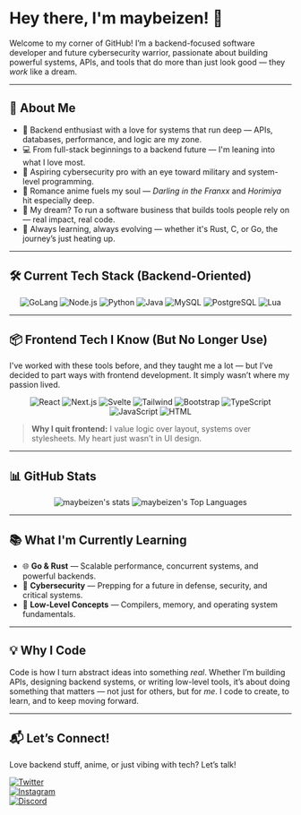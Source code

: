 # Hey there, I'm maybeizen! 👋

Welcome to my corner of GitHub! I’m a backend-focused software developer and future cybersecurity warrior, passionate about building powerful systems, APIs, and tools that do more than just look good — they *work* like a dream.

---

## 🌟 About Me
- 🧠 Backend enthusiast with a love for systems that run deep — APIs, databases, performance, and logic are my zone.
- 💻 From full-stack beginnings to a backend future — I'm leaning into what I love most.
- 🔐 Aspiring cybersecurity pro with an eye toward military and system-level programming.
- 💖 Romance anime fuels my soul — *Darling in the Franxx* and *Horimiya* hit especially deep.
- 🚀 My dream? To run a software business that builds tools people rely on — real impact, real code.
- 🌱 Always learning, always evolving — whether it's Rust, C, or Go, the journey’s just heating up.

---

## 🛠️ Current Tech Stack (Backend-Oriented)
<div align="center">

![GoLang](https://img.shields.io/badge/GoLang-%23111111?style=for-the-badge&logo=go&color=%23111111)
![Node.js](https://img.shields.io/badge/Node.js-%23111111?style=for-the-badge&logo=node.js&color=%23111111)
![Python](https://img.shields.io/badge/Python-%23111111?style=for-the-badge&logo=python&color=%23111111)
![Java](https://img.shields.io/badge/Java-%23111111?style=for-the-badge&logo=openjdk&color=%23111111)
![MySQL](https://img.shields.io/badge/MySQL-%23111111?style=for-the-badge&logo=mysql&color=%23111111)
![PostgreSQL](https://img.shields.io/badge/PostgreSQL-%23111111?style=for-the-badge&logo=postgresql&color=%23111111)
![Lua](https://img.shields.io/badge/Lua-%23111111?style=for-the-badge&logo=lua&color=%23111111)

</div>

---

## 📦 Frontend Tech I Know (But No Longer Use)
I've worked with these tools before, and they taught me a lot — but I’ve decided to part ways with frontend development. It simply wasn’t where my passion lived.

<div align="center">

![React](https://img.shields.io/badge/React-%23111111?style=for-the-badge&logo=React&color=%23111111)
![Next.js](https://img.shields.io/badge/Next.js-%23111111?style=for-the-badge&logo=next.js&color=%23111111)
![Svelte](https://img.shields.io/badge/Svelte-%23111111?style=for-the-badge&logo=svelte&color=%23111111)
![Tailwind](https://img.shields.io/badge/Tailwind-%23111111?style=for-the-badge&logo=tailwindcss&color=%23111111)
![Bootstrap](https://img.shields.io/badge/Bootstrap-%23111111?style=for-the-badge&logo=bootstrap&color=%23111111)
![TypeScript](https://img.shields.io/badge/TypeScript-%23111111?style=for-the-badge&logo=typescript&color=%23111111)
![JavaScript](https://img.shields.io/badge/JavaScript-%23111111?style=for-the-badge&logo=javascript&color=%23111111)
![HTML](https://img.shields.io/badge/HTML-%23111111?style=for-the-badge&logo=html5&color=%23111111)

</div>

> **Why I quit frontend:** I value logic over layout, systems over stylesheets. My heart just wasn’t in UI design.

---

## 📊 GitHub Stats
<p align="center">
    <img src="https://github-stats-ochre-mu.vercel.app/api?username=maybeizen&theme=dark&show_icons=true&hide_border=true&count_private=false" alt="maybeizen's stats">
    <img src="https://github-stats-ochre-mu.vercel.app/api/top-langs/?username=maybeizen&theme=dark&show_icons=true&hide_border=true&layout=compact" alt="maybeizen's Top Languages">
</p>

---

## 📚 What I'm Currently Learning
- 🌐 **Go & Rust** — Scalable performance, concurrent systems, and powerful backends.
- 🔐 **Cybersecurity** — Prepping for a future in defense, security, and critical systems.
- 🧠 **Low-Level Concepts** — Compilers, memory, and operating system fundamentals.

---

## 💡 Why I Code
Code is how I turn abstract ideas into something *real*. Whether I’m building APIs, designing backend systems, or writing low-level tools, it’s about doing something that matters — not just for others, but for *me*. I code to create, to learn, and to keep moving forward.

---

## 📬 Let’s Connect!
Love backend stuff, anime, or just vibing with tech? Let’s talk!

[![Twitter](https://img.shields.io/badge/Twitter-black?style=for-the-badge&logo=x)](https://x.com/maybeizen)  
[![Instagram](https://img.shields.io/badge/Instagram-black?style=for-the-badge&logo=instagram)](https://instagram.com/maybeizen)  
[![Discord](https://img.shields.io/badge/maybeizen-%235C6AE2?style=for-the-badge&logo=discord&logoColor=fff&labelColor=%235C6AE2)](https://discord.com/users/924513291806580736)
